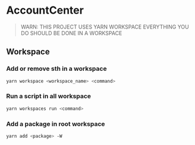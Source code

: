 # AccountCenter

> WARN: THIS PROJECT USES YARN WORKSPACE
> EVERYTHING YOU DO SHOULD BE DONE IN A WORKSPACE

## Workspace
### Add or remove sth in a workspace
```bash
yarn workspace <workspace_name> <command>
```

### Run a script in all workspace
```bash
yarn workspaces run <command>
```

### Add a package in root workspace
```bash
yarn add <package> -W
```
